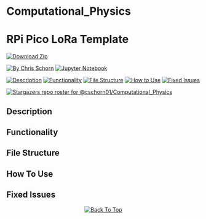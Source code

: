 # Computational_Physics

# RPi Pico LoRa Template

[![Download Zip](https://img.shields.io/badge/Download_Zip-FFFFFF?style=for-the-badge)](https://github.com/cschorn01/Computational_Physics/archive/refs/heads/main.zip)
<!-- ![Status](https://img.shields.io/badge/Status-Working-FFFFFF?style=for-the-badge) -->

[![By Chris Schorn](https://img.shields.io/badge/Author-Chris_Schorn-FFFFFF?style=for-the-badge)](https://github.com/cschorn01)
[![Jupyter Notebook](https://img.shields.io/badge/jupyter-%23FA0F00.svg?style=for-the-badge&logo=jupyter&logoColor=white)](https://jupyter.org/)
<!-- [![MIT License](https://img.shields.io/badge/License-MIT-A31B34?style=for-the-badge)](https://mit-license.org/)
[![CMake](https://img.shields.io/badge/CMake-%23008FBA.svg?style=for-the-badge&logo=cmake&logoColor=white)](https://cmake.org/)
[![Raspberry Pi](https://img.shields.io/badge/-RaspberryPi-C51A4A?style=for-the-badge&logo=Raspberry-Pi)](https://www.raspberrypi.com/products/raspberry-pi-pico/)
[![Semtech LoRa](https://img.shields.io/badge/LoRa-1CAEED?style=for-the-badge)](https://www.semtech.com/lora)
[![FreeRTOS](https://img.shields.io/badge/FreeRTOS-5CBA5B?style=for-the-badge)](https://www.freertos.org/) -->

[![Description](https://img.shields.io/badge/Description-FFFFFF?style=for-the-badge)](https://github.com/cschorn01/Computational_Physics/tree/main#description)
[![Functionality](https://img.shields.io/badge/Functionality-FFFFFF?style=for-the-badge)](https://github.com/cschorn01/Computational_Physics/tree/main#functionality)
[![File Structure](https://img.shields.io/badge/file_structure-FFFFFF?style=for-the-badge)](https://github.com/cschorn01/Computational_Physics/tree/main#file-structure)
[![How to Use](https://img.shields.io/badge/how_to_use-FFFFFF?style=for-the-badge)](https://github.com/cschorn01/Computational_Physics/tree/main#how-to-use)
[![Fixed Issues](https://img.shields.io/badge/fixed_issues-FFFFFF?style=for-the-badge)](https://github.com/cschorn01/Computational_Physics/blob/main/README.md#fixed-issues)

[![Stargazers repo roster for @cschorn01/Computational_Physics](https://reporoster.com/stars/cschorn01/Computational_Physics)](https://github.com/cschorn01/Computational_Physics/stargazers)

<!-- ![GitHub Contributors Image](https://contrib.rocks/image?repo=cschorn01/rpi_pico_lora_template) -->

<!-- [![Top Langs](https://github-readme-stats.vercel.app/api/top-langs/?username=cschorn01&layout=compact&theme=dark)](https://github.com/cschorn01/Lora_Pico_Driver) -->

## Description


## Functionality


## File Structure


## How To Use


## Fixed Issues

<!-- ![Error](https://img.shields.io/badge/Error-A31B34?style=for-the-badge) `arm-none-eabi-gcc: fatal error: cannot read spec file 'nosys.specs': No such file or directory`

![Solution](https://img.shields.io/badge/Solution-5CBA5B?style=for-the-badge) Go to `/usr/bin/local/` delete all files beginning in `arm-none-eabi-` then reinstall the arm toolchain. -->

<div align="center" dir="auto">
  <a href="https://github.com/cschorn01/Computational_Physics">
    <img src="https://img.shields.io/badge/Back_To_Top-FFFFFF?style=for-the-badge" alt="Back To Top">
  </a>
</div>
